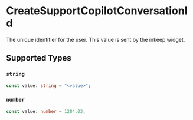 # CreateSupportCopilotConversationId

The unique identifier for the user. This value is sent by the inkeep widget.


## Supported Types

### `string`

```typescript
const value: string = "<value>";
```

### `number`

```typescript
const value: number = 1284.03;
```


